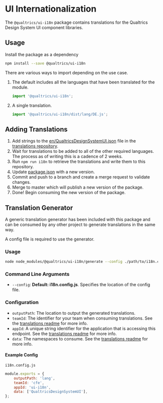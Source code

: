 # UI Internationalization

The `@qualtrics/ui-i18n` package contains translations for the Qualtrics Design System UI component libraries.

## Usage

Install the package as a dependency

```bash
npm install --save @qualtrics/ui-i18n
```

There are various ways to import depending on the use case.

1. The default includes all the languages that have been translated for the module.
    ```javascript
    import '@qualtrics/ui-i18n';
    ```
2. A single translation.
    ```javascript
    import '@qualtrics/ui-i18n/dist/lang/DE.js';
    ```

## Adding Translations

1. Add strings to the [en/QualtricsDesignSystemUI.json](https://gitlab-app.eng.qops.net/language/translations/tree/master/lang/en/QualtricsDesignSystemUI.json) file in the [translations repository](https://gitlab-app.eng.qops.net/language/translations).
2. Wait for translations to be added to all of the other required languages. The process as of writing this is a cadence of 2 weeks.
3. Run `npm run i18n` to retrieve the translations and write them to this repository.
4. Update [package.json](./package.json) with a new version.
5. Commit and push to a branch and create a merge request to validate changes.
6. Merge to master which will publish a new version of the package.
7. Done! Begin consuming the new version of the package.

## Translation Generator

A generic translation generator has been included with this package and can be consumed by any other project to generate translations in the same way.

A config file is required to use the generator.

### Usage

```bash
node node_modules/@qualtrics/ui-i18n/generate --config ./path/to/i18n.config.js
```

### Command Line Arguments

-   `--config`: **Default: i18n.config.js**. Specifies the location of the config file.

### Configuration

-   `outputPath`: The location to output the generated translations.
-   `teamId`: The identifier for your team when consuming translations. See the [translations readme](https://gitlab-app.eng.qops.net/language/translations) for more info.
-   `appId`: A unique string identifier for the application that is accessing this endpoint. See the [translations readme](https://gitlab-app.eng.qops.net/language/translations) for more info.
-   `data`: The namespaces to consume. See the [translations readme](https://gitlab-app.eng.qops.net/language/translations) for more info.

#### Example Config

`i18n.config.js`

```javascript
module.exports = {
    outputPath: 'lang',
    teamId: 'cfe',
    appId: 'ui-i18n',
    data: ['QualtricsDesignSystemUI'],
};
```

